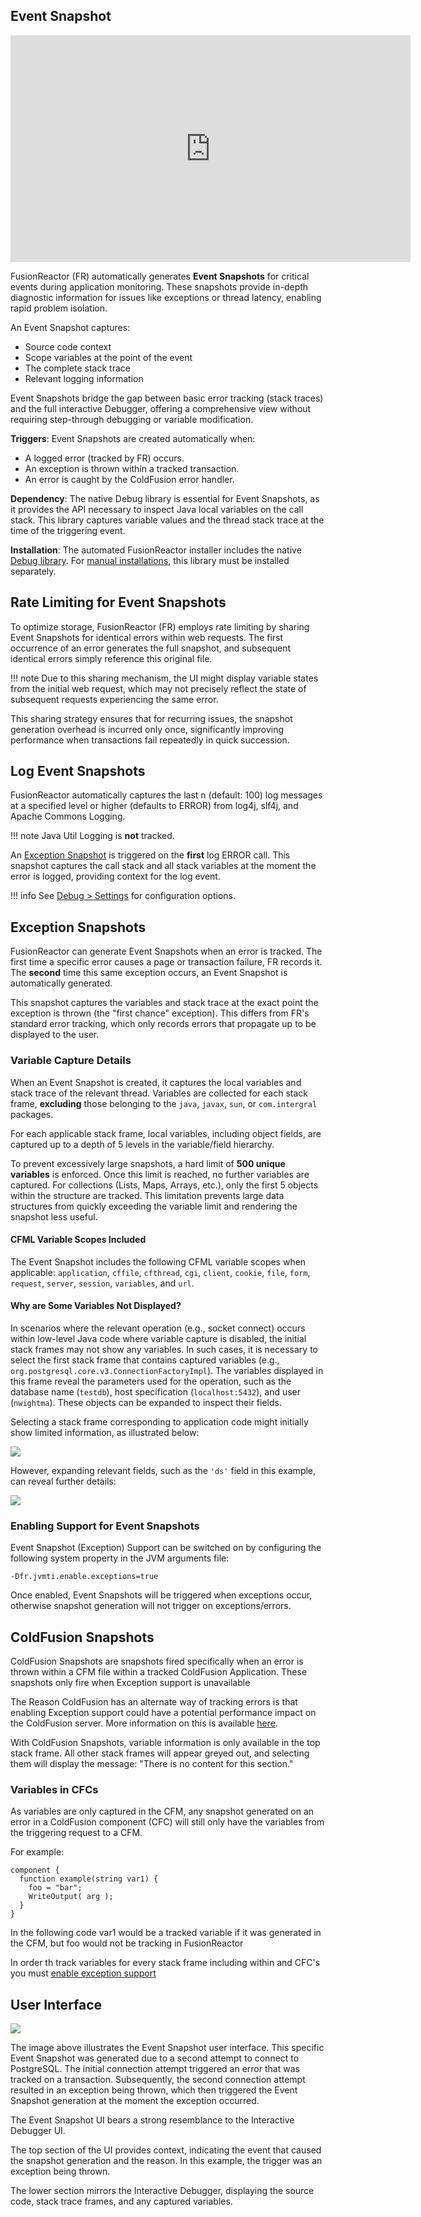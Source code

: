 ## Event Snapshot

<iframe src="https://player.vimeo.com/video/847319269?h=3d705fc41b" width="640" height="363" frameborder="0" allow="autoplay; fullscreen" allowfullscreen></iframe>

FusionReactor (FR) automatically generates **Event Snapshots** for critical events during application monitoring. These snapshots provide in-depth diagnostic information for issues like exceptions or thread latency, enabling rapid problem isolation.

An Event Snapshot captures:

- Source code context
- Scope variables at the point of the event
- The complete stack trace
- Relevant logging information

Event Snapshots bridge the gap between basic error tracking (stack traces) and the full interactive Debugger, offering a comprehensive view without requiring step-through debugging or variable modification.

**Triggers**: Event Snapshots are created automatically when:

- A logged error (tracked by FR) occurs.
- An exception is thrown within a tracked transaction.
- An error is caught by the ColdFusion error handler.

**Dependency**: The native Debug library is essential for Event Snapshots, as it provides the API necessary to inspect Java local variables on the call stack. This library captures variable values and the thread stack trace at the time of the triggering event.

**Installation**: The automated FusionReactor installer includes the native [Debug library](https://www.fusion-reactor.com/download-fusionreactor/). For [manual installations](/Monitor-your-data/FR-Agent/Installation/Manual/), this library must be installed separately.


## Rate Limiting for Event Snapshots

To optimize storage, FusionReactor (FR) employs rate limiting by sharing Event Snapshots for identical errors within web requests. The first occurrence of an error generates the full snapshot, and subsequent identical errors simply reference this original file.

!!! note
    Due to this sharing mechanism, the UI might display variable states from the initial web request, which may not precisely reflect the state of subsequent requests experiencing the same error.

This sharing strategy ensures that for recurring issues, the snapshot generation overhead is incurred only once, significantly improving performance when transactions fail repeatedly in quick succession.


## Log Event Snapshots

FusionReactor automatically captures the last n (default: 100) log messages at a specified level or higher (defaults to ERROR) from log4j, slf4j, and Apache Commons Logging. 

!!! note
    Java Util Logging is **not** tracked.

An [Exception Snapshot](#exception-snapshots) is triggered on the **first** log ERROR call. This snapshot captures the call stack and all stack variables at the moment the error is logged, providing context for the log event.

!!! info 
    See [Debug \> Settings](Settings.md) for configuration options.


## Exception Snapshots

FusionReactor can generate Event Snapshots when an error is tracked. The first time a specific error causes a page or transaction failure, FR records it. The **second** time this same exception occurs, an Event Snapshot is automatically generated.

This snapshot captures the variables and stack trace at the exact point the exception is thrown (the "first chance" exception). This differs from FR's standard error tracking, which only records errors that propagate up to be displayed to the user.


### Variable Capture Details

When an Event Snapshot is created, it captures the local variables and stack trace of the relevant thread. Variables are collected for each stack frame, **excluding** those belonging to the `java`, `javax`, `sun`, or `com.intergral` packages.

For each applicable stack frame, local variables, including object fields, are captured up to a depth of 5 levels in the variable/field hierarchy.

To prevent excessively large snapshots, a hard limit of **500 unique variables** is enforced. Once this limit is reached, no further variables are captured. For collections (Lists, Maps, Arrays, etc.), only the first 5 objects within the structure are tracked. This limitation prevents large data structures from quickly exceeding the variable limit and rendering the snapshot less useful.

#### CFML Variable Scopes Included

The Event Snapshot includes the following CFML variable scopes when applicable: `application`, `cffile`, `cfthread`, `cgi`, `client`, `cookie`, `file`, `form`, `request`, `server`, `session`, `variables`, and `url`.



#### Why are Some Variables Not Displayed?

In scenarios where the relevant operation (e.g., socket connect) occurs within low-level Java code where variable capture is disabled, the initial stack frames may not show any variables. In such cases, it is necessary to select the first stack frame that contains captured variables (e.g., `org.postgresql.core.v3.ConnectionFactoryImpl`). The variables displayed in this frame reveal the parameters used for the operation, such as the database name (`testdb`), host specification (`localhost:5432`), and user (`nwightma`). These objects can be expanded to inspect their fields.

Selecting a stack frame corresponding to application code might initially show limited information, as illustrated below:

![](/Data-insights/Features/Debugger/images/245553125.png)

However, expanding relevant fields, such as the `'ds'` field in this example, can reveal further details:

![](/Data-insights/Features/Debugger/images/245553120.png)

### Enabling Support for Event Snapshots

Event Snapshot (Exception) Support can be switched on by configuring the
following system property in the JVM arguments file:

```   
-Dfr.jvmti.enable.exceptions=true
```

Once enabled, Event Snapshots will be triggered when exceptions occur,
otherwise snapshot generation will not trigger on exceptions/errors.  

## ColdFusion Snapshots

ColdFusion Snapshots are snapshots fired specifically when an error is thrown within a CFM file within a tracked ColdFusion Application. These snapshots only fire when Exception support is unavailable

The Reason ColdFusion has an alternate way of tracking errors is that enabling Exception support could have a potential performance impact on the ColdFusion server. More information on this is available [here](Overview.md#exception-support).

With ColdFusion Snapshots, variable information is only available in the top stack frame. All other stack frames will appear greyed out, and selecting them will display the message: "There is no content for this section."



### Variables in CFCs

As variables are only captured in the CFM, any snapshot generated on an error in a ColdFusion component (CFC) will still only have the variables from the triggering request to a CFM.

For example:

```
component {
  function example(string var1) {
    foo = "bar";
    WriteOutput( arg );
  }
}
```

In the following code var1 would be a tracked variable if it was generated in the CFM, but foo would not be tracking in FusionReactor

In order th track variables for every stack frame including within and CFC's you must [enable exception support](#enabling-support-for-event-snapshots)

## User Interface

![](/Data-insights/Features/Debugger/images/245553130.png)

The image above illustrates the Event Snapshot user interface. This specific Event Snapshot was generated due to a second attempt to connect to PostgreSQL. The initial connection attempt triggered an error that was tracked on a transaction. Subsequently, the second connection attempt resulted in an exception being thrown, which then triggered the Event Snapshot generation at the moment the exception occurred.

The Event Snapshot UI bears a strong resemblance to the Interactive Debugger UI.

The top section of the UI provides context, indicating the event that caused the snapshot generation and the reason. In this example, the trigger was an exception being thrown.

The lower section mirrors the Interactive Debugger, displaying the source code, stack trace frames, and any captured variables.

